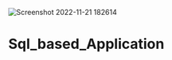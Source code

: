 ![Screenshot 2022-11-21 182614](https://user-images.githubusercontent.com/99679997/203066857-37c7276f-b891-4fab-a832-f281163f3e2d.jpg)
# Sql_based_Application
